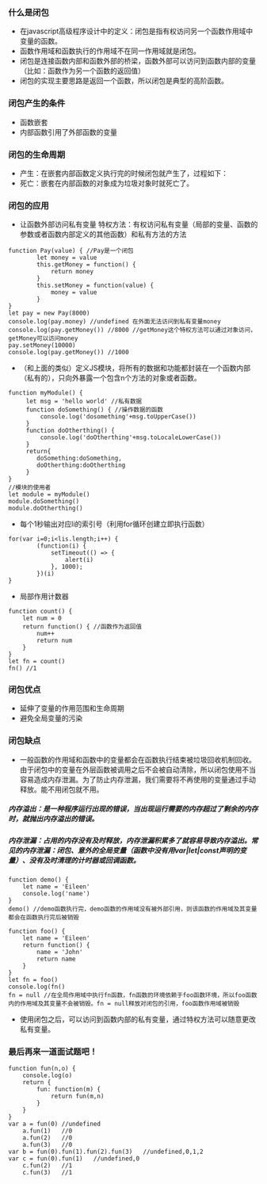 
### 什么是闭包
* 在javascript高级程序设计中的定义：闭包是指有权访问另一个函数作用域中变量的函数。
* 函数作用域和函数执行的作用域不在同一作用域就是闭包。
* 闭包是连接函数内部和函数外部的桥梁，函数外部可以访问到函数内部的变量（比如：函数作为另一个函数的返回值）
* 闭包的实现主要思路是返回一个函数，所以闭包是典型的高阶函数。
### 闭包产生的条件
* 函数嵌套
* 内部函数引用了外部函数的变量<br/>
### 闭包的生命周期
* 产生：在嵌套内部函数定义执行完的时候闭包就产生了，过程如下：
* 死亡：嵌套在内部函数的对象成为垃圾对象时就死亡了。
### 闭包的应用
* 让函数外部访问私有变量
特权方法：有权访问私有变量（局部的变量、函数的参数或者函数内部定义的其他函数）和私有方法的方法
```
function Pay(value) { //Pay是一个闭包
        let money = value
        this.getMoney = function() {
            return money
        }
        this.setMoney = function(value) {
            money = value
        }
}
let pay = new Pay(8000)
console.log(pay.money) //undefined 在外面无法访问到私有变量money
console.log(pay.getMoney()) //8000 //getMoney这个特权方法可以通过对象访问，getMoney可以访问money
pay.setMoney(10000)
console.log(pay.getMoney()) //1000
```
* （和上面的类似）定义JS模块，将所有的数据和功能都封装在一个函数内部（私有的），只向外暴露一个包含n个方法的对象或者函数。

```
function myModule() {
     let msg = 'hello world' //私有数据
     function doSomething() { //操作数据的函数
         console.log('dosomething'+msg.toUpperCase())
     }
     function doOtherthing() {
         console.log('doOtherthing'+msg.toLocaleLowerCase())
     }
     return{
        doSomething:doSomething,
        doOtherthing:doOtherthing
     }
}
//模块的使用者
let module = myModule()
module.doSomething()
module.doOtherthing()
```

* 每个1秒输出对应li的索引号（利用for循环创建立即执行函数）

```
for(var i=0;i<lis.length;i++) {
        (function(i) {
            setTimeout(() => {
                alert(i)
            }, 1000);
        })(i)
}
```
* 局部作用计数器
```
function count() {
    let num = 0
    return function() { //函数作为返回值
        num++
        return num
    }
}
let fn = count()
fn() //1
```
### 闭包优点
* 延伸了变量的作用范围和生命周期
* 避免全局变量的污染

### 闭包缺点
*  一般函数的作用域和函数中的变量都会在函数执行结束被垃圾回收机制回收。由于闭包中的变量在外层函数被调用之后不会被自动清除，所以闭包使用不当容易造成内存泄漏。为了防止内存泄漏，我们需要将不再使用的变量通过手动释放。能不用闭包就不用。
   
##### 内存溢出：是一种程序运行出现的错误，当出现运行需要的内存超过了剩余的内存时，就抛出内存溢出的错误。
##### 内存泄漏：占用的内存没有及时释放，内存泄漏积累多了就容易导致内存溢出。常见的内存泄漏：闭包、意外的全局变量（函数中没有用var|let|const声明的变量）、没有及时清理的计时器或回调函数。
    
```
function demo() {
    let name = 'Eileen'
    console.log('name')
}
demo() //demo函数执行完，demo函数的作用域没有被外部引用，则该函数的作用域及其变量都会在函数执行完后被销毁
```

```
function foo() {
    let name = 'Eileen'
    return function() {
        name = 'John'
        return name
    }
}
let fn = foo() 
console.log(fn()
fn = null //在全局作用域中执行fn函数，fn函数的环境依赖于foo函数环境，所以foo函数内的作用域及其变量不会被销毁。fn = null释放对闭包的引用，foo函数作用域被销毁
```
*  使用闭包之后，可以访问到函数内部的私有变量，通过特权方法可以随意更改私有变量。

### 最后再来一道面试题吧！
```
function fun(n,o) {
    console.log(o)
    return {
        fun: function(m) { 
            return fun(m,n)
        }
    }
}
var a = fun(0) //undefined
    a.fun(1)   //0
    a.fun(2)   //0
    a.fun(3)   //0
var b = fun(0).fun(1).fun(2).fun(3)   //undefined,0,1,2
var c = fun(0).fun(1)   //undefined,0
    c.fun(2)   //1
    c.fun(3)   //1
```
